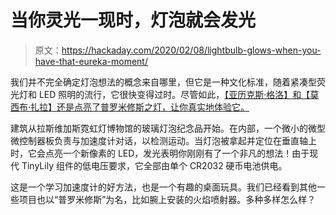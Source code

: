 # 当你灵光一现时，灯泡就会发光

> 原文：<https://hackaday.com/2020/02/08/lightbulb-glows-when-you-have-that-eureka-moment/>

我们并不完全确定灯泡想法的概念来自哪里，但它是一种文化标准，随着紧凑型荧光灯和 LED 照明的流行，它很快变得过时。尽管如此，[【亚历克斯·格洛】和【莫西布·扎拉】还是点亮了普罗米修斯之灯，让你真实地体验它。](https://www.hackster.io/glowascii/prometheus-lamp-ab93f3)

建筑从拉斯维加斯霓虹灯博物馆的玻璃灯泡纪念品开始。在内部，一个微小的微型微控制器板负责与加速度计对话，以检测运动。当灯泡被拿起并定位在垂直轴上时，它会点亮一个新像素的 LED，发光表明你刚刚有了一个非凡的想法！由于现代 TinyLily 组件的低电压要求，它全部由单个 CR2032 硬币电池供电。

这是一个学习加速度计的好方法，也是一个有趣的桌面玩具。我们已经看到其他一些项目也以“普罗米修斯”为名，比如腕上安装的火焰喷射器。多种多样怎么样？